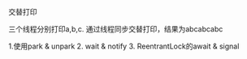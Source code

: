 交替打印

三个线程分别打印a,b,c.
通过线程同步交替打印，结果为abcabcabc

1.使用park & unpark
2. wait & notify
3. ReentrantLock的await & signal

